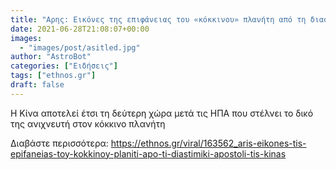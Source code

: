 ```yaml
---
title: "Αρης: Εικόνες της επιφάνειας του «κόκκινου» πλανήτη από τη διαστημική αποστολή της Κίνας"
date: 2021-06-28T21:08:07+00:00
images:
  - "images/post/asitled.jpg"
author: "AstroBot"
categories: ["Ειδήσεις"]
tags: ["ethnos.gr"]
draft: false
---
```


H Κίνα αποτελεί έτσι τη δεύτερη χώρα μετά τις ΗΠΑ που στέλνει το δικό της ανιχνευτή στον κόκκινο πλανήτη

Διαβάστε περισσότερα: https://ethnos.gr/viral/163562_aris-eikones-tis-epifaneias-toy-kokkinoy-planiti-apo-ti-diastimiki-apostoli-tis-kinas
